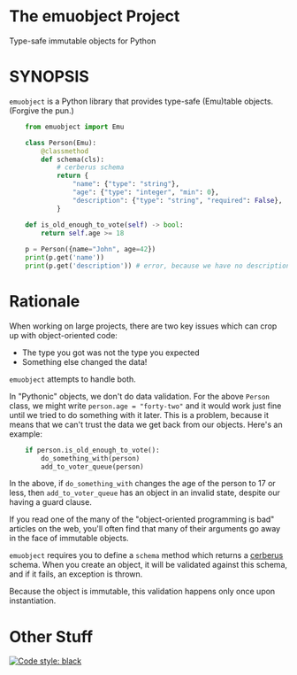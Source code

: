 # The emuobject Project

Type-safe immutable objects for Python

# SYNOPSIS

`emuobject` is a Python library that provides type-safe (Emu)table objects. (Forgive the pun.)

```python
    from emuobject import Emu

    class Person(Emu):
        @classmethod
        def schema(cls):
            # cerberus schema
            return {
                "name": {"type": "string"},
                "age": {"type": "integer", "min": 0},
                "description": {"type": "string", "required": False},
            }

    def is_old_enough_to_vote(self) -> bool:
        return self.age >= 18
        
    p = Person({name="John", age=42})
    print(p.get('name'))
    print(p.get('description')) # error, because we have no description
```

# Rationale

When working on large projects, there are two key issues which can crop up with object-oriented code:

* The type you got was not the type you expected
* Something else changed the data!

`emuobject` attempts to handle both.

In "Pythonic" objects, we don't do data validation. For the above `Person`
class, we might write `person.age = "forty-two"` and it would work just fine
until we tried to do something with it later.  This is a problem, because it
means that we can't trust the data we get back from our objects. Here's an
example:

```python
    if person.is_old_enough_to_vote():
        do_something_with(person)
        add_to_voter_queue(person)
```

In the above, if `do_something_with` changes the age of the person to 17 or less, then
`add_to_voter_queue` has an object in an invalid state, despite our having a guard clause.

If you read one of the many of the "object-oriented programming is bad" articles on the web,
you'll often find that many of their arguments go away in the face of immutable objects.

`emuobject` requires you to define a `schema` method which returns a
[cerberus](https://docs.python-cerberus.org/) schema. When you create an
object, it will be validated against this schema, and if it fails, an
exception is thrown.

Because the object is immutable, this validation happens only once upon instantiation.

# Other Stuff

[![Code style: black](https://img.shields.io/badge/code%20style-black-000000.svg)](https://github.com/psf/black)
